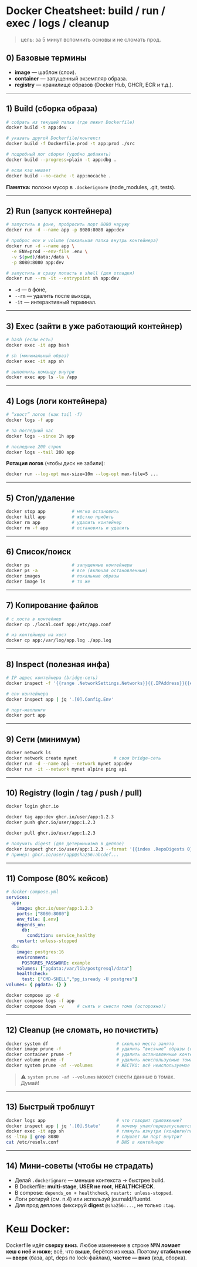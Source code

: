 # Docker Cheatsheet: build / run / exec / logs / cleanup

> цель: за 5 минут вспомнить основы и не сломать прод.

## 0) Базовые термины

- **image** — шаблон (слои).
- **container** — запущенный экземпляр образа.
- **registry** — хранилище образов (Docker Hub, GHCR, ECR и т.д.).

---

## 1) Build (сборка образа)

```bash
# собрать из текущей папки (где лежит Dockerfile)
docker build -t app:dev .

# указать другой Dockerfile/контекст
docker build -f Dockerfile.prod -t app:prod ./src

# подробный лог сборки (удобно дебажить)
docker build --progress=plain -t app:dbg .

# если кэш мешает
docker build --no-cache -t app:nocache .
```

**Памятка:** положи мусор в `.dockerignore` (node_modules, .git, tests).

---

## 2) Run (запуск контейнера)

```bash
# запустить в фоне, пробросить порт 8080 наружу
docker run -d --name app -p 8080:8080 app:dev

# проброс env и volume (локальная папка внутрь контейнера)
docker run -d --name app \
  -e ENV=prod --env-file .env \
  -v $(pwd)/data:/data \
  -p 8080:8080 app:dev

# запустить и сразу попасть в shell (для отладки)
docker run --rm -it --entrypoint sh app:dev
```

- `-d` — в фоне,
- `--rm` — удалить после выхода,
- `-it` — интерактивный терминал.

---

## 3) Exec (зайти в уже работающий контейнер)

```bash
# bash (если есть)
docker exec -it app bash

# sh (минимальный образ)
docker exec -it app sh

# выполнить команду внутри
docker exec app ls -la /app
```

---

## 4) Logs (логи контейнера)

```bash
# “хвост” логов (как tail -f)
docker logs -f app

# за последний час
docker logs --since 1h app

# последние 200 строк
docker logs --tail 200 app
```

**Ротация логов** (чтобы диск не забили):

```bash
docker run --log-opt max-size=10m --log-opt max-file=5 ...
```

---

## 5) Стоп/удаление

```bash
docker stop app          # мягко остановить
docker kill app          # жёстко прибить
docker rm app            # удалить контейнер
docker rm -f app         # остановить и удалить
```

---

## 6) Список/поиск

```bash
docker ps                # запущенные контейнеры
docker ps -a             # все (включая остановленные)
docker images            # локальные образы
docker image ls          # то же
```

---

## 7) Копирование файлов

```bash
# с хоста в контейнер
docker cp ./local.conf app:/etc/app.conf

# из контейнера на хост
docker cp app:/var/log/app.log ./app.log
```

---

## 8) Inspect (полезная инфа)

```bash
# IP адрес контейнера (bridge-сеть)
docker inspect -f '{{range .NetworkSettings.Networks}}{{.IPAddress}}{{end}}' app

# env контейнера
docker inspect app | jq '.[0].Config.Env'

# порт-маппинги
docker port app
```

---

## 9) Сети (минимум)

```bash
docker network ls
docker network create mynet              # своя bridge-сеть
docker run -d --name api --network mynet app:dev
docker run -it --network mynet alpine ping api
```

---

## 10) Registry (login / tag / push / pull)

```bash
docker login ghcr.io

docker tag app:dev ghcr.io/user/app:1.2.3
docker push ghcr.io/user/app:1.2.3

docker pull ghcr.io/user/app:1.2.3

# получить digest (для детерминизма в деплое)
docker inspect ghcr.io/user/app:1.2.3 --format '{{index .RepoDigests 0}}'
# пример: ghcr.io/user/app@sha256:abcdef...
```

---

## 11) Compose (80% кейсов)

```yaml
# docker-compose.yml
services:
  app:
    image: ghcr.io/user/app:1.2.3
    ports: ["8080:8080"]
    env_file: [.env]
    depends_on:
      db:
        condition: service_healthy
    restart: unless-stopped
  db:
    image: postgres:16
    environment:
      POSTGRES_PASSWORD: example
    volumes: ["pgdata:/var/lib/postgresql/data"]
    healthcheck:
      test: ["CMD-SHELL","pg_isready -U postgres"]
volumes: { pgdata: {} }
```

```bash
docker compose up -d
docker compose logs -f app
docker compose down -v     # снять и снести тома (осторожно!)
```

---

## 12) Cleanup (не сломать, но почистить)

```bash
docker system df                          # сколько места занято
docker image prune -f                     # удалить “висячие” образы (dangling)
docker container prune -f                 # удалить остановленные контейнеры
docker volume prune -f                    # удалить неиспользуемые тома
docker system prune -af --volumes         # ЖЕСТКО: всё неиспользуемое + тома
```

> ⚠️ `system prune -af --volumes` может снести данные в томах. Думай!

---

## 13) Быстрый троблшут

```bash
docker logs app                           # что говорит приложение?
docker inspect app | jq '.[0].State'      # почему упал/перезапускается?
docker exec -it app sh                    # глянуть изнутри (конфиги/порты)
ss -ltnp | grep 8080                      # слушает ли порт внутри?
cat /etc/resolv.conf                      # DNS в контейнере
```

---

## 14) Мини-советы (чтобы не страдать)

- Делай `.dockerignore` — меньше контекста → быстрее build.
- В Dockerfile: **multi-stage**, **USER не root**, **HEALTHCHECK**.
- В compose: `depends_on + healthcheck`, `restart: unless-stopped`.
- Логи ротируй (см. п.4) или используй journald/fluentd.
- Для прод деплоев фиксируй **digest** `@sha256:...`, не только `:tag`.
# **Кеш Docker:**  
Dockerfile идёт **сверху вниз**. Любое изменение в строке **№N ломает кеш с неё и ниже**; всё, что **выше**, берётся из кеша. Поэтому **стабильное — вверх** (база, apt, deps по lock-файлам), **частое — вниз** (код, сборка).